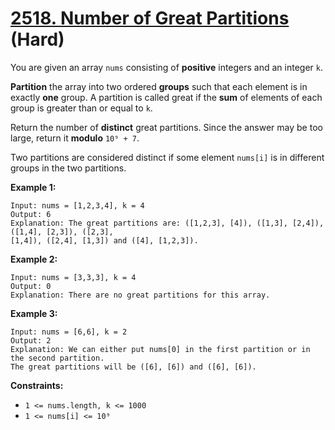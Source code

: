 # [2518. Number of Great Partitions][link] (Hard)

[link]: https://leetcode.com/problems/number-of-great-partitions/

You are given an array `nums` consisting of **positive** integers and an integer `k`.

**Partition** the array into two ordered **groups** such that each element is in exactly **one**
group. A partition is called great if the **sum** of elements of each group is greater than or equal
to `k`.

Return the number of **distinct** great partitions. Since the answer may be too large, return it
**modulo** `10⁹ + 7`.

Two partitions are considered distinct if some element `nums[i]` is in different groups in the two
partitions.

**Example 1:**

```
Input: nums = [1,2,3,4], k = 4
Output: 6
Explanation: The great partitions are: ([1,2,3], [4]), ([1,3], [2,4]), ([1,4], [2,3]), ([2,3],
[1,4]), ([2,4], [1,3]) and ([4], [1,2,3]).
```

**Example 2:**

```
Input: nums = [3,3,3], k = 4
Output: 0
Explanation: There are no great partitions for this array.
```

**Example 3:**

```
Input: nums = [6,6], k = 2
Output: 2
Explanation: We can either put nums[0] in the first partition or in the second partition.
The great partitions will be ([6], [6]) and ([6], [6]).
```

**Constraints:**

- `1 <= nums.length, k <= 1000`
- `1 <= nums[i] <= 10⁹`
